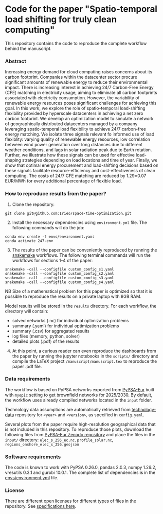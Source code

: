 <!--
SPDX-FileCopyrightText: 2023 Iegor Riepin, Tom Brown

SPDX-License-Identifier: CC0-1.0
-->

# Code for the paper "Spatio-temporal load shifting for truly clean computing"

This repository contains the code to reproduce the complete workflow behind the manuscript.

### Abstract

Increasing energy demand for cloud computing raises concerns about its carbon footprint. Companies within the datacenter sector procure significant amounts of renewable energy to reduce their environmental impact. There is increasing interest in achieving 24/7 Carbon-Free Energy (CFE) matching in electricity usage, aiming to eliminate all carbon footprints associated with electricity consumption. However, the variability of renewable energy resources poses significant challenges for achieving this goal. In this work, we explore the role of spatio-temporal load-shifting flexibility provided by hyperscale datacenters in achieving a net zero carbon footprint. We develop an optimization model to simulate a network of geographically distributed datacenters managed by a company leveraging spatio-temporal load flexibility to achieve 24/7 carbon-free energy matching. We isolate three signals relevant fo informed use of load flexiblity: varying quality of renewable energy resources, low correlation between wind power generation
over long distances due to different weather conditions, and lags in solar radiation peak due to Earth rotation. Further, we illustrate how these signals can be used for effective load-shaping strategies depending on load locations and time of year. Finally, we show that optimal energy procurement and load-shifting decisions based on these signals facilitate resource-efficiency and cost-effectiveness of clean computing. The costs of 24/7 CFE matching are reduced by 1.29±0.07 EUR/MWh for every additional percentage of flexible load.

### How to reproduce results from the paper?

1. Clone the repository:

```
git clone git@github.com:Irieo/space-time-optimization.git
```

2. Install the necessary dependencies using `environment.yml` file. The following commands will do the job:

```
conda env create -f envs/environment.yaml
conda activate 247-env
```
3. The results of the paper can be conveniently reproduced by running the [snakemake](https://snakemake.readthedocs.io/en/stable/) workflows.  The following terminal commands will run the workflows for sections 1-4 of the paper:

```
snakemake -call --configfile custom_config_s1.yaml
snakemake -call --configfile custom_config_s2.yaml
snakemake -call --configfile custom_config_s3.yaml
snakemake -call --configfile custom_config_s4.yaml
```

NB Size of a mathematical problem for this paper is optimized so that it is possible to reproduce the results on a private laptop with 8GB RAM.

Model results will be stored in the `results` directory. For each workflow, the directory will contain:
- solved networks (.nc) for individual optimization problems
- summary (.yaml) for individual optimization problems
- summary (.csv) for aggregated results
- log files (memory, python, solver)
- detailed plots (.pdf) of the results

4. At this point, a curious reader can even reproduce the dashboards from the paper by running the jupyter notebooks in the `scripts/` directory and compile the LaTeX project `/manuscript/manuscript.tex` to reproduce the paper .pdf file.

### Data requirements

The workflow is based on PyPSA networks exported from [PyPSA-Eur](https://github.com/PyPSA/pypsa-eur) built with `myopic` setting to get brownfield networks for 2025/2030. By default, the workflow uses already compiled networks located in the `input` folder.

Technology data assumptions are automatically retrieved from [technology-data](https://github.com/PyPSA/technology-data) repository for `<year>` and `<version>`, as specified in `config.yaml`.

Several plots from the paper require high-resolution geographical data that is not included in this repository.
To reproduce those plots, download the following files from [PyPSA-Eur Zenodo repository](https://zenodo.org/records/7646728) and place the files in the `input/` directory: `elec_s_256_ec.nc`, `profile_solar.nc`, `regions_onshore_elec_s_256.geojson`


### Software requirements

The code is known to work with PyPSA 0.26.0, pandas 2.0.3, numpy 1.26.2, vresutils 0.3.1 and gurobi 10.0.1. The complete list of dependencies is in the [envs/environment.yml](envs/environment.yml) file.


### License

There are different open licenses for different types of files in the repository. See [specifications here](.reuse/dep5).

